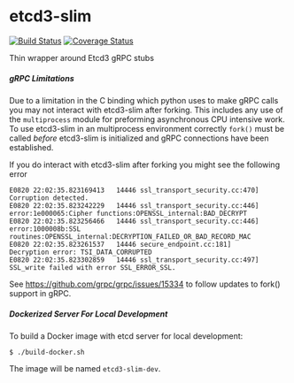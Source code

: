 # etcd3-slim

[![Build Status](https://travis-ci.org/mailgun/etcd3-slim.svg?branch=master)](https://travis-ci.org/mailgun/etcd3-slim)
[![Coverage Status](https://coveralls.io/repos/mailgun/etcd3-slim/badge.svg?branch=master&service=github)](https://coveralls.io/github/mailgun/etcd3-slim?branch=master)

Thin wrapper around Etcd3 gRPC stubs


##### gRPC Limitations
Due to a limitation in the C binding which python uses to make gRPC calls you
may not interact with etcd3-slim after forking. This includes any use of the
`multiprocess` module for preforming asynchronous CPU intensive work. To use
etcd3-slim in an multiprocess environment correctly `fork()` must be called
*before* etcd3-slim is initialized and gRPC connections have been established.

If you do interact with etcd3-slim after forking you might see the following error
```
E0820 22:02:35.823169413   14446 ssl_transport_security.cc:470] Corruption detected.
E0820 22:02:35.823242229   14446 ssl_transport_security.cc:446] error:1e000065:Cipher functions:OPENSSL_internal:BAD_DECRYPT
E0820 22:02:35.823256466   14446 ssl_transport_security.cc:446] error:1000008b:SSL routines:OPENSSL_internal:DECRYPTION_FAILED_OR_BAD_RECORD_MAC
E0820 22:02:35.823261537   14446 secure_endpoint.cc:181]     Decryption error: TSI_DATA_CORRUPTED
E0820 22:02:35.823302859   14446 ssl_transport_security.cc:497] SSL_write failed with error SSL_ERROR_SSL.
```

See https://github.com/grpc/grpc/issues/15334 to follow updates to fork()
support in gRPC.

##### Dockerized Server For Local Development

To build a Docker image with etcd server for local development:

    $ ./build-docker.sh

The image will be named `etcd3-slim-dev`.